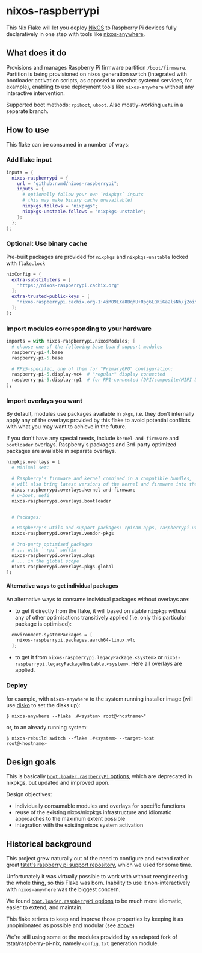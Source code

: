 # nixos-raspberrypi

This Nix Flake will let you deploy [NixOS](https://nixos.org/) to Raspberry Pi
devices fully declaratively in one step with tools like [nixos-anywhere](https://github.com/nix-community/nixos-anywhere/).

## What does it do

Provisions and manages Raspberry Pi firmware partition `/boot/firmware`. Partition is being provisioned on nixos generation switch (integrated with bootloader activation scripts, as opposed to oneshot systemd services, for example), enabling to use deployment tools like `nixos-anywhere` without any interactive intervention.

Supported boot methods: `rpiboot`, `uboot`. Also mostly-working `uefi` in a separate branch.

## How to use

This flake can be consumed in a number of ways:

### Add flake input
```flake.nix
inputs = {
  nixos-raspberrypi = {
    url = "github:nvmd/nixos-raspberrypi";
    inputs = {
      # optionally follow your own `nixpkgs` inputs
      # this may make binary cache unavailable!
      nixpkgs.follows = "nixpkgs";
      nixpkgs-unstable.follows = "nixpkgs-unstable";
    };
  };
};
```

### Optional: Use binary cache

Pre-built packages are provided for `nixpkgs` and `nixpkgs-unstable` locked with `flake.lock`
```flake.nix
nixConfig = {
  extra-substituters = [
    "https://nixos-raspberrypi.cachix.org"
  ];
  extra-trusted-public-keys = [
    "nixos-raspberrypi.cachix.org-1:4iMO9LXa8BqhU+Rpg6LQKiGa2lsNh/j2oiYLNOQ5sPI="
  ];
};
```

### Import modules corresponding to your hardware

```nix
imports = with nixos-raspberrypi.nixosModules; [
  # choose one of the following base board support modules
  raspberry-pi-4.base
  raspberry-pi-5.base

  # RPi5-specific, one of them for "PrimaryGPU" configuration:
  raspberry-pi-5.display-vc4  # "regular" display connected
  raspberry-pi-5.display-rp1  # for RP1-connected (DPI/composite/MIPI DSI) display
];
```

### Import overlays you want

By default, modules use packages available in `pkgs`, i.e. they don't internally apply any of the overlays provided by this flake to avoid potential conflicts with what you may want to achieve in the future.

If you don't have any special needs, include `kernel-and-firmware` and `bootloader` overlays.
Raspberry's packages and 3rd-party optimized packages are available in separate overlays.

```nix
nixpkgs.overlays = [
  # Minimal set:

  # Raspberry's firmware and kernel combined in a compatible bundles, 
  # will also bring latest versions of the kernel and firmware into the global scope
  nixos-raspberrypi.overlays.kernel-and-firmware
  # u-boot, uefi
  nixos-raspberrypi.overlays.bootloader


  # Packages:

  # Raspberry's utils and support packages: rpicam-apps, raspberrypi-utils, etc.
  nixos-raspberrypi.overlays.vendor-pkgs

  # 3rd-party optimised packages
  # ... with `-rpi` suffix
  nixos-raspberrypi.overlays.pkgs
  # ... in the global scope
  nixos-raspberrypi.overlays.pkgs-global
];
```

#### Alternative ways to get individual packages

An alternative ways to consume individual packages without overlays are:

* to get it directly from the flake, it will based on stable `nixpkgs` _without_ any of other optimisations transitively applied (i.e. only this particular package is optimised):

```nix
  environment.systemPackages = [
    nixos-raspberrypi.packages.aarch64-linux.vlc
  ];
```

* to get it from `nixos-raspberrypi.legacyPackage.<system>` or `nixos-raspberrypi.legacyPackageUnstable.<system>`. Here all overlays are applied.


### Deploy

for example, with `nixos-anywhere` to the system running installer image (will use [disko](https://github.com/nix-community/disko/) to set the disks up):
```shell
$ nixos-anywhere --flake .#<system> root@<hostname>"
```

or, to an already running system:
```shell
$ nixos-rebuild switch --flake .#<system> --target-host root@<hostname>
```


## Design goals

This is basically [`boot.loader.raspberryPi` options](https://search.nixos.org/options?channel=unstable&show=boot.loader.raspberryPi), which are deprecated in nixpkgs, but updated and improved upon.

Design objectives:
* individually consumable modules and overlays for specific functions
* reuse of the existing nixos/nixpkgs infrastructure and idiomatic approaches to the maximum extent possible
* integration with the existing nixos system activation


## Historical background

This project grew naturally out of the need to configure and extend rather great [tstat's raspberry pi support repository](https://github.com/tstat/raspberry-pi-nix), which we used for some time.

Unfortunately it was virtually possible to work with without reengineering the whole thing, so this Flake was born. Inability to use it non-interactively with `nixos-anywhere` was the biggest concern.

We found [`boot.loader.raspberryPi` options](https://search.nixos.org/options?channel=unstable&show=boot.loader.raspberryPi) to be much more idiomatic, easier to extend, and maintain.

This flake strives to keep and improve those properties by keeping it as unopinionated as possible and modular (see [above](#design-goals))

We're still using some ot the modules provided by an adapted fork of tstat/raspberry-pi-nix, namely `config.txt` generation module.
